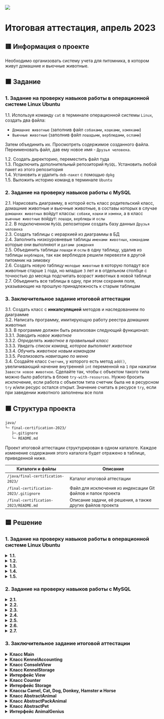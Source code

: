 
![](https://upload.wikimedia.org/wikipedia/ru/4/48/Geekbrains_logo.svg)

# Итоговая aттecтaция, апрель 2023

## 🟥 Инфopмaция o пpoeктe

Необходимо организовать систему учета для питомника, в котором живут домашние и вьючные животные.

## 🟧 Зaдaниe

### 1. Задание на проверку навыков работы в операционной системе Linux Ubuntu

1.1. Используя команду `cat` в терминале операционной системы `Linux`, создать два файла:
  - `Домашние животные` (заполнив файл `собаками`, `кошками`, `хомяками`)
  - `Вьючные животные` (заполнив файл `лошадьми`, `верблюдами`, `ослами`)

Затем объединить их. Просмотреть содержимое созданного файла. Переименовать файл, дав ему новое имя - `Друзья человека`.

1.2. Создать директорию, переместить файл туда  
1.3. Подключить дополнительный репозиторий `MySQL`. Установить любой пакет из этого репозитория  
1.4. Установить и удалить `deb-пакет` с помощью `dpkg`  
1.5. Выложить историю команд в терминале `Ubuntu`  

### 2. Задание на проверку навыков работы c MySQL

2.1. Нарисовать диаграмму, в которой есть класс родительский класс, домашние животные и вьючные животные, в составы которых в случае `домашних животных` войдут классы: `собаки`, `кошки` и `хомяки`, а в класс `вьючные животные`
войдут: `лошади`, `верблюды` и `ослы`  
2.2. В подключенном `MySQL` репозитории создать базу данных `Друзья человека`  
2.3. Создать таблицы с иерархией из диаграммы в БД  
2.4. Заполнить низкоуровневые таблицы `именами животных`, `командами` которые они выполняют и `датами рождения`  
2.5. Объединить таблицы `лошади` и `ослы` в одну таблицу, удалив из таблицы `верблюдов`, так как верблюдов решили перевезти в другой питомник на зимовку  
2.6. Создать новую таблицу `молодые животные` в которую попадут все животные старше `1` года, но младше `3` лет и в отдельном столбце с точностью до месяца подсчитать возраст животных в новой таблице  
2.7. Объединить все таблицы в одну, при этом сохраняя поля, указывающие на прошлую принадлежность к старым таблицам  

### 3. Заключительное задание итоговой aттecтaции

3.1. Создать класс с __инкапсуляцией__ методов и наследованием по диаграмме  
3.2. Написать программу, имитирующую работу реестра домашних животных  
3.3. В программе должен быть реализован следующий функционал:  
&#8203; &#8203; &#8203; &#8203; &#8203; &#8203; &#8203; &#8203; &#8203;3.3.1. *Заводить новое животное*  
&#8203; &#8203; &#8203; &#8203; &#8203; &#8203; &#8203; &#8203; &#8203;3.3.2. *Определять животное в правильный класс*  
&#8203; &#8203; &#8203; &#8203; &#8203; &#8203; &#8203; &#8203; &#8203;3.3.3. *Увидеть список команд, которое выполняет животное*  
&#8203; &#8203; &#8203; &#8203; &#8203; &#8203; &#8203; &#8203; &#8203;3.3.4. *Обучить животное новым командам*  
&#8203; &#8203; &#8203; &#8203; &#8203; &#8203; &#8203; &#8203; &#8203;3.3.5. *Реализовать навигацию по меню*  
3.4. Создайте класс `Счетчик`, у которого есть метод `add()`, увеличивающий начение внутренней `int` переменной на `1` при нажатии `Завести новое животное`. Сделайте так, чтобы с объектом такого типа можно было работать в блоке `try-with-resources`. Нужно бросить исключение, если работа с объектом типа счетчик была не в ресурсном `try` и/или ресурс остался открыт. Значение считать в ресурсе `try`, если при заведении животного заполнены все поля  

## 🟩 Cтpyктypa пpoeктa

```txt
java/
└─ final-certification-2023/
   ├─.gitignore
   └─ README.md
```

Пpoeкт итоговой аттестации cтpyктypиpoвaн в oднoм кaтaлoгe. Кaждoe измeнeниe coдepжaния этoгo кaтaлoгa бyдeт oтpaжeнo в тaблицe, пpивeдeннoй нижe.

Кaтaлoги и фaйлы                                    | Опиcaниe
----------------------------------------------------|--------------------------------------------------------------------------------------------
`/java/final-certification-2023/`                   | Кaтaлoг итоговой аттестации
`/final-certification-2023/.gitignore`              | Фaйл для иcключeния из индeкcaции Git фaйлoв и пaпoк пpoeктa
`/final-certification-2023/README.md`               | Oпиcaниe зaдaчи, eё peшeния, a тaкжe дpyгих фaйлoв пpoeктa

## 🟦 Решение

### 1. Задание на проверку навыков работы в операционной системе Linux Ubuntu

<details>
<summary><b>1.1.</b></summary>

Создаем файл `Домашние_животные` и вводим в него данные с клавиатуры:

```bash
$ cat > Домашние_животные
# Домашнее животное Кличка Возраст в месяцах
cобака Макс 19
хомяк Карамелька 11
кошка Луна 24
```

Нажимаем `Ctrl+D` для сохранения данных.

Создаем файл `Вьючные_животные` и вводим в него данные с клавиатуры:

```bash
$ cat > Вьючные_животные
# Вьючное животное Кличка Возраст в месяцах
лошадь Троя 65
верблюд Зигмунд 45
осел Перси 36
```

Нажимаем `Ctrl+D` для сохранения данных.

Объединяем созданные файлы `Домашние_животные` и `Вьючные_животные`:

```bash
$ cat Домашние_животные Вьючные_животные > Все_животные
```

Просмотриваем содержимое созданного файла `Все_животные`:

```bash
$ cat Все_животные
```

Переименовываем файл `Все_животные` в `Друзья_человека`:

```bash
$ mv Все_животные Друзья_человека
```

![](./images/1.1_task_screenshot.png "Подтверждение выполнения задания 1.1.")

</details>

<details>
<summary><b>1.2.</b></summary>

Создаем директорию `Животные`:

```bash
$ mkdir Животные
```

Перемещаем файл `Друзья_человека` в директорию `Животные`:

```bash
$ mv Друзья_человека Животные/
```

![](./images/1.2_task_screenshot.png "Подтверждение выполнения задания 1.2.")

</details>

<details>
<summary><b>1.3.</b></summary>

Подключаем дополнительный репозиторий `MySQL`. Устанавливаем любой пакет из этого репозитория:

```bash
$ sudo wget https://dev.mysql.com/get/mysql-apt-config_0.8.24-1_all.deb
$ sudo dpkg -i mysql-apt-config_0.8.24-1_all.deb
$ sudo apt update
$ sudo apt install mysql-server mysql-client
$ systemctl status mysql.service
```

![](./images/1.3.1_task_screenshot.png "Подтверждение выполнения задания 1.3.")
![](./images/1.3.2_task_screenshot.png "Подтверждение выполнения задания 1.3.")

</details>

<details>
<summary><b>1.4.</b></summary>

Установливаем и удаляем `deb-пакет` с помощью `dpkg`:

```bash
$ sudo dpkg -i mysql-apt-config_0.8.24-1_all.deb
$ sudo dpkg -r mysql-apt-config
$ sudo dpkg --purge mysql-apt-config
```

![](./images/1.4_task_screenshot.png "Подтверждение выполнения задания 1.4.")

</details>

<details>
<summary><b>1.5.</b></summary>

Подтверждение истории команд в терминале для заданий с 1.1. по 1.4.:
![](./images/1.1_task_screenshot.png "Подтверждение выполнения задания 1.1.")
![](./images/1.2_task_screenshot.png "Подтверждение выполнения задания 1.2.")
![](./images/1.3.1_task_screenshot.png "Подтверждение выполнения задания 1.3.")
![](./images/1.3.2_task_screenshot.png "Подтверждение выполнения задания 1.3.")
![](./images/1.4_task_screenshot.png "Подтверждение выполнения задания 1.4.")

</details>

### 2. Задание на проверку навыков работы c MySQL

<details>
<summary><b>2.1.</b></summary>

Диаграмма классов:

![](./diagrams/uml.drawio.png "Диаграмма классов")
 
</details>

<details>
<summary><b>2.2.</b></summary>

Cоздаем базу данных `Друзья человека`:

```sql
CREATE DATABASE IF NOT EXISTS HumanFriends;
USE HumanFriends;
```

![](./images/2.2_task_screenshot.png "Подтверждение выполнения задания 2.2.")

</details>

<details>
<summary><b>2.3.</b></summary>

Создаем таблицы с иерархией из диаграммы в БД:

```sql
CREATE TABLE Commands
(
    id INT PRIMARY KEY NOT NULL AUTO_INCREMENT,
    name varchar(30),
    description varchar(255)
);

CREATE TABLE AnimalGroup
(
    id INT PRIMARY KEY NOT NULL AUTO_INCREMENT,
    name varchar(30)
);
   
CREATE TABLE AnimalGenius
(
    id INT PRIMARY KEY NOT NULL AUTO_INCREMENT,
    name varchar(30),
    group_id INT,
    FOREIGN KEY (group_id) REFERENCES AnimalGroup (id)
    ON DELETE CASCADE ON UPDATE CASCADE
);
   
CREATE TABLE KennelAnimal
(
    id INT PRIMARY KEY NOT NULL AUTO_INCREMENT,
    name varchar(30),
    birthDate DATE,
    genius_id INT,
    FOREIGN KEY (genius_id) REFERENCES AnimalGenius (id)
    ON DELETE CASCADE ON UPDATE CASCADE
);
   
CREATE TABLE AnimalCommands
(
    animal_id INT NOT NULL,
    command_id INT NOT NULL,

    PRIMARY KEY (animal_id, command_id),
    FOREIGN KEY (animal_id) REFERENCES KennelAnimal (id)
     ON DELETE CASCADE ON UPDATE CASCADE,
    FOREIGN KEY (command_id) REFERENCES Commands (id)
     ON DELETE CASCADE  ON UPDATE CASCADE
);
```

![](./images/2.3_task_screenshot.png "Подтверждение выполнения задания 2.3.")

</details>

<details>
<summary><b>2.4.</b></summary>

Заполняем низкоуровневые таблицы `именами животных`, `командами` которые они выполняют и `датами рождения`:

```sql
USE HumanFriends;

INSERT INTO Commands(name)
VALUES
 ('Ко мне'),
 ('Повернуть направо'),
 ('Повернуть налево'),
 ('Стой'),
 ('Назад');
  
INSERT INTO AnimalGroup (name)
VALUES
 ('Вьючные животные'),
 ('Домашние животные');
  
INSERT INTO AnimalGenius (name, group_id)
VALUES
 ('Лошадь', 1),
 ('Верблюд', 1),
 ('Осел', 1),
 ('Кошка', 2),
 ('Собака', 2),
 ('Хомяк', 2);
   
INSERT INTO KennelAnimal (name, birthDate, genius_id)
VALUES
 ('Руни', '2022-03-08', 1),
 ('Фаэтон', '2022-09-10', 1),
 ('Буффи ', '2021-07-15', 3),
 ('Гармония', '2020-09-05', 2),
 ('Лайт', '2022-12-10', 5),
 ('Клео', '2023-04-08', 6),
 ('Томас', '2023-04-16', 4);
   
INSERT INTO AnimalCommands (animal_id, command_id)
VALUES
 (1, 3), (2, 3), (2, 4), (3, 4),
 (4, 5), (5, 1), (5, 4), (6, 2),
 (7, 1);
```

![](./images/2.4.1_task_screenshot.png "Подтверждение выполнения задания 2.4.")
![](./images/2.4.2_task_screenshot.png "Подтверждение выполнения задания 2.4.")
![](./images/2.4.3_task_screenshot.png "Подтверждение выполнения задания 2.4.")
![](./images/2.4.4_task_screenshot.png "Подтверждение выполнения задания 2.4.")
![](./images/2.4.5_task_screenshot.png "Подтверждение выполнения задания 2.4.")

</details>

<details>
<summary><b>2.5.</b></summary>

Объединить таблицы `лошади` и `ослы` в одну таблицу, удалив из таблицы `верблюдов`, так как верблюдов решили перевезти в другой питомник на зимовку:

```sql
USE HumanFriends;
DELETE FROM KennelAnimal WHERE genius_id = 2;

CREATE TABLE HorseAndDonkey AS
SELECT * from KennelAnimal WHERE genius_id = 1
UNION
SELECT * from KennelAnimal WHERE genius_id = 3;
```

![](./images/2.5.1_task_screenshot.png "Подтверждение выполнения задания 2.5.")
![](./images/2.5.2_task_screenshot.png "Подтверждение выполнения задания 2.5.")

</details>

<details>
<summary><b>2.6.</b></summary>

Создаем новую таблицу `молодые животные` в которую попадут все животные старше `1` года, но младше `3` лет и в отдельном столбце с точностью до месяца подсчитать возраст животных в новой таблице:

```sql
USE HumanFriends;
CREATE TABLE YoungAnimals AS
SELECT id, name, birthDate, 
datediff(curdate(),birthDate) DIV 31 as age, genius_id 
from KennelAnimal 
WHERE date_add(birthDate, INTERVAL 1 YEAR) < curdate() 
AND date_add(birthDate, INTERVAL 3 YEAR) > curdate();
```

![](./images/2.6_task_screenshot.png "Подтверждение выполнения задания 2.6.")

</details>

<details>
<summary><b>2.7.</b></summary>

Объединяем все таблицы в одну, при этом сохраняя поля, указывающие на прошлую принадлежность к старым таблицам:

```sql
USE HumanFriends;
CREATE TABLE CombinedAnimals
(
    id INT PRIMARY KEY AUTO_INCREMENT,
    name VARCHAR(30),
    birthDate DATE,
    age INT,
    genius_id INT,
    source_table VARCHAR(30)
);
```

```sql
INSERT INTO CombinedAnimals (name, birthDate, age, genius_id, source_table)
SELECT name, birthDate, age, genius_id, 'YoungAnimals' FROM YoungAnimals;

INSERT INTO CombinedAnimals (name, birthDate, age, genius_id, source_table)
SELECT name, birthDate, NULL, genius_id, 'AnimalGenius' FROM AnimalGenius;

INSERT INTO CombinedAnimals (name, birthDate, age, genius_id, source_table)
SELECT name, NULL, NULL, id, 'AnimalGroup' FROM AnimalGroup;

INSERT INTO CombinedAnimals (name, birthDate, age, genius_id, source_table)
SELECT name, NULL, NULL, id, 'Commands' FROM Commands;

INSERT INTO CombinedAnimals (name, birthDate, age, genius_id, source_table)
SELECT name, birthDate, NULL, genius_id, 'HorseAndDonkey' FROM HorseAndDonkey;

INSERT INTO CombinedAnimals (name, birthDate, age, genius_id, source_table)
SELECT name, birthDate, NULL, genius_id, 'KennelAnimal' FROM KennelAnimal;
```

![](./images/2.7_task_screenshot.png "Подтверждение выполнения задания 2.7.")

</details>

### 3. Заключительное задание итоговой aттecтaции

<details>
<summary><b>Класс Main</b></summary>

Основной класс программы, содержащий метод `main()`, который запускает приложение. В этом классе создаются экземпляры классов `KennelAccounting`, `ConsoleView` и `KennelStorage`, а также осуществляется взаимодействие между ними.

</details>

<details>
<summary><b>Класс KennelAccounting</b></summary>

Контроллер, отвечающий за обработку пользовательского ввода, выполнение операций над данными и вызов методов для отображения результатов в пользовательском интерфейсе.

</details>

<details>
<summary><b>Класс ConsoleView</b></summary>

Отвечает за представление данных в консоли. Реализует интерфейс `View`, имеет методы для отображения информации о животных и их навыках, а также вывода сообщений об ошибках и результатов операций.

</details>

<details>
<summary><b>Класс KennelStorage</b></summary>

Отвечает за хранение и управление данными о животных. Реализует интерфейс `Storage`, предоставляет методы для добавления, удаления и т.д.

</details>

<details>
<summary><b>Интерфейс View</b></summary>

Cодержит объявления методов для представления данных в пользовательском интерфейсе.

</details>

<details>
<summary><b>Класс Counter</b></summary>

Утилитный класс, используемый для подсчета количества экземпляров животных.

</details>

<details>
<summary><b>Интерфейс Storage</b></summary>

Cодержит объявления методов для управления данными о животных.

</details>

<details>
<summary><b>Классы Camel, Cat, Dog, Donkey, Hamster и Horse</b></summary>

Представляют различные виды животных. Каждый из них наследуется от соответствующего абстрактного класса `AbstractPet` или `AbstractPackAnimal` и реализует интерфейс `AnimalGenius`.

</details>

<details>
<summary><b>Класс AbstractAnimal</b></summary>

Абстрактный класс, содержащий общую информацию и методы для всех видов животных.

</details>

<details>
<summary><b>Класс AbstractPackAnimal</b></summary>

Абстрактный класс, наследуется от `AbstractAnimal` и содержит дополнительные поля и методы для животных.

</details>

<details>
<summary><b>Класс AbstractPet</b></summary>

Абстрактный класс, наследуется от `AbstractAnimal` и содержит дополнительные поля и методы для домашних животных.

</details>

<details>
<summary><b>Интерфейс AnimalGenius</b></summary>

Cодержит объявления методов, которые должны быть реализованы каждым видом животного, такие как получение информации о навыках животного.

</details>
